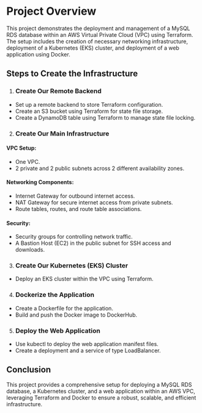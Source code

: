 # Project Overview

This project demonstrates the deployment and management of a MySQL RDS database within an AWS Virtual Private Cloud (VPC) using Terraform. The setup includes the creation of necessary networking infrastructure, deployment of a Kubernetes (EKS) cluster, and deployment of a web application using Docker.

## Steps to Create the Infrastructure

1. ### Create Our Remote Backend

- Set up a remote backend to store Terraform configuration.
- Create an S3 bucket using Terraform for state file storage.
- Create a DynamoDB table using Terraform to manage state file locking.

2. ### Create Our Main Infrastructure

#### VPC Setup:

- One VPC.
- 2 private and 2 public subnets across 2 different availability zones.

#### Networking Components:

- Internet Gateway for outbound internet access.
- NAT Gateway for secure internet access from private subnets.
- Route tables, routes, and route table associations.

#### Security:

- Security groups for controlling network traffic.
- A Bastion Host (EC2) in the public subnet for SSH access and downloads.

3. ### Create Our Kubernetes (EKS) Cluster

- Deploy an EKS cluster within the VPC using Terraform.

4. ### Dockerize the Application

- Create a Dockerfile for the application.
- Build and push the Docker image to DockerHub.

5. ### Deploy the Web Application

- Use kubectl to deploy the web application manifest files.
- Create a deployment and a service of type LoadBalancer.

## Conclusion

This project provides a comprehensive setup for deploying a MySQL RDS database, a Kubernetes cluster, and a web application within an AWS VPC, leveraging Terraform and Docker to ensure a robust, scalable, and efficient infrastructure.
